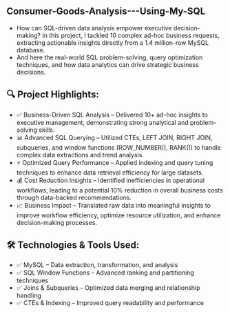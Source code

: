 ## Consumer-Goods-Analysis---Using-My-SQL
- How can SQL-driven data analysis empower executive decision-making? In this project, I tackled 10 complex ad-hoc business requests, extracting actionable insights directly from a 1.4 million-row MySQL database. 
- And here the real-world SQL problem-solving, query optimization techniques, and how data analytics can drive strategic business decisions.
## 🔍 Project Highlights:
- ✅ Business-Driven SQL Analysis – Delivered 10+ ad-hoc insights to executive management, demonstrating strong analytical and problem-solving skills.
- 📊 Advanced SQL Querying – Utilized CTEs, LEFT JOIN, RIGHT JOIN, subqueries, and window functions (ROW_NUMBER(), RANK()) to handle complex data extractions and trend analysis.
- ⚡ Optimized Query Performance – Applied indexing and query tuning techniques to enhance data retrieval efficiency for large datasets.
- 💰 Cost Reduction Insights – Identified inefficiencies in operational workflows, leading to a potential 10% reduction in overall business costs through data-backed recommendations.
- 📈 Business Impact – Translated raw data into meaningful insights to improve workflow efficiency, optimize resource utilization, and enhance decision-making processes.

## 🛠 Technologies & Tools Used:
- ✅ MySQL – Data extraction, transformation, and analysis
- ✅ SQL Window Functions – Advanced ranking and partitioning techniques
- ✅ Joins & Subqueries – Optimized data merging and relationship handling
- ✅ CTEs & Indexing – Improved query readability and performance
